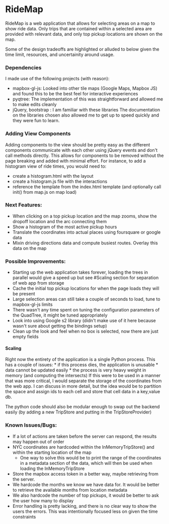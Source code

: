
# RideMap

RideMap is a web application that allows for selecting areas on a map to show ride data. Only trips that are contained within a selected area are provided with relevant data, and only top pickup locations are shown on the map.

Some of the design tradeoffs are highlighted or alluded to below given the time limit, resources, and uncertainity around usage.

### Dependencies
I made use of the following projects (with reason):
  * mapbox-gl-js: Looked into other tile maps (Google Maps, Mapbox JS) and found this to be the best feel for interactive experiences
  * pyqtree: The implementation of this was straightforward and allowed me to make edits cleanly
  * jQuery, bootstrap : I am familiar with these libraries
The documentation on the libraries chosen also allowed me to get up to speed quickly and they were fun to learn.

### Adding View Components
Adding components to the view should be pretty easy as the different components communicate with each other using jQuery events and don't call methods directly.
This allows for components to be removed without the page breaking and added with minimal effort.
For instance, to add a histogram view of ride times, you would need to:
  * create a histogram.html with the layout
  * create a histogram.js file with the interactions
  * reference the template from the index.html template (and optionally call init() from map.js on map load)

### Next Features:
  * When clicking on a top pickup location and the map zooms, show the dropoff location and the arc connecting them
  * Show a histogram of the most active pickup hours
  * Translate the coordinates into actual places using foursquare or google data
  * Mixin driving directions data and compute busiest routes. Overlay this data on the map 
  
### Possible Improvements:
  * Starting up the web application takes forever, loading the trees in parallel would give a speed up but see #Scaling section for separation of web app from storage
  * Cache the initial top pickup locations for when the page loads they will be present 
  * Large selection areas can still take a couple of seconds to load, tune to mapbox-gl-js limits
  * There wasn't any time spent on tuning the configuration parameters of the QuadTree, it might be tuned appropriately
  * Look into using Google s2 library (didn't make use of it here because wasn't sure about getting the bindings setup)
  * Clean up the look and feel when no box is selected, now there are just empty fields

#### Scaling 
  Right now the entirety of the application is a single Python process. This has a couple of issues:
    * if this process dies, the application is unusable
    * data cannot be updated easily
    * the process is very heavy weight in memory (and computing the intersects)
  If this were to be used in a manner that was more critical, I would separate the storage of the coordinates from the web app.
  I can discuss in more detail, but the idea would be to partition the space and assign ids to each cell and store that cell data in a key,value db.

  The python code should also be modular enough to swap out the backend easily (by adding a new TripStore and putting in the TripStoreProvider) 
       
### Known Issues/Bugs:
  * If a lot of actions are taken before the server can respond, the results may happen out of order
  * NYC coordinates are hardcoded within the InMemoryTripStore() and within the starting location of the map
    * One way to solve this would be to print the range of the coordinates in a metadata section of the data, which will then be used when loading the InMemoryTripStore
  * Store the mapbox access token in a better way, maybe retrieving from the server. 
  * We hardcode the months we know we have data for. It would be better to retrieve the available months from location metadata
  * We also hardcode the number of top pickups, it would be better to ask the user how many to display 
  * Error handling is pretty lacking, and there is no clear way to show the users the errors. This was intentionally focused less on given the time constraints

